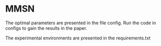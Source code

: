 # MMSN
The optimal parameters are presented in the file config.
Run the code in configs to gain the results in the paper.

The experimental environments are presented in the requirements.txt
